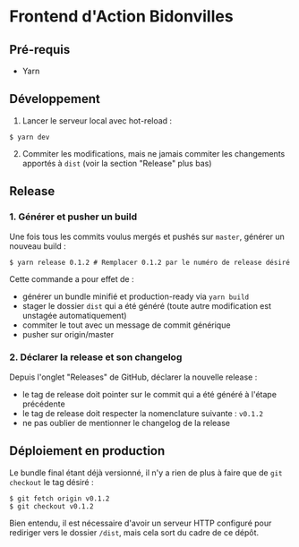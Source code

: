 # Frontend d'Action Bidonvilles

## Pré-requis
- Yarn

## Développement
1. Lancer le serveur local avec hot-reload :
```
$ yarn dev
```

2. Commiter les modifications, mais ne jamais commiter les changements apportés à `dist` (voir la section "Release" plus bas)

## Release
### 1. Générer et pusher un build
Une fois tous les commits voulus mergés et pushés sur `master`, générer un nouveau build :
```
$ yarn release 0.1.2 # Remplacer 0.1.2 par le numéro de release désiré
```

Cette commande a pour effet de :
- générer un bundle minifié et production-ready via `yarn build`
- stager le dossier `dist` qui a été généré (toute autre modification est unstagée automatiquement)
- commiter le tout avec un message de commit générique
- pusher sur origin/master

### 2. Déclarer la release et son changelog
Depuis l'onglet "Releases" de GitHub, déclarer la nouvelle release :
- le tag de release doit pointer sur le commit qui a été généré à l'étape précédente
- le tag de release doit respecter la nomenclature suivante : `v0.1.2`
- ne pas oublier de mentionner le changelog de la release

## Déploiement en production
Le bundle final étant déjà versionné, il n'y a rien de plus à faire que de `git checkout` le tag désiré :
```
$ git fetch origin v0.1.2
$ git checkout v0.1.2
```

Bien entendu, il est nécessaire d'avoir un serveur HTTP configuré pour rediriger vers le dossier `/dist`, mais cela sort du cadre de ce dépôt.